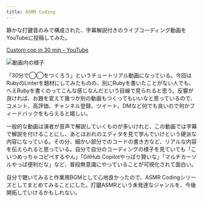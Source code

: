 ```yaml
---
title: ASMR Coding
---
```

静かな打鍵音のみで構成された、字幕解説付きのライブコーディング動画をYouTubeに投稿してみた。

[Custom cop in 30 min - YouTube](https://www.youtube.com/watch?v=HTuNoq9aEWQ)

![](https://lh3.googleusercontent.com/docs/ADP-6oEaFa9mnnpvh1tSSYxqDnxBElDaxs8Wl-aY1AB9kiiII0eTCPNaNXFGMZEQTpe6ibQq27dKxPngQZj_qpAAiTFujICuo5sm8ZtdGLWa4ZTb9h7XxNOnU1AR4IPahNQwR8YIEFcwAjEYvsP6_YvISynbZhIWL_KI-MEoAXnODau6_NjZronYnwTFR6-Dw_48MyVBNS3n4cjP_WUGSIL4ube0H-ulYonTbEHelIirIm70TAnkZ4HgKN2faOOV7u7FT6MHiJyEKE8n2YKvRb0iDmt6_LtY8fatxF-alga4SbsBUwEGjxL06KSQBwfABYAz8llXfBOmpZFkUoaCowLGYxYwz9ezUCgs0W5B-WNnAR5aOSQBEe7oan3kv74HFw_648Pe7R_i8atHhVb83pXG8Vo2RR5t22XwSei0FflL_CSFnMcMUEFacIdldn0uZ4Bv7zIA6sI9iMIcWxfnSX2LVmlwzrEn19e8V2PcW33UULLuavtWeJmm_MCWrzskpWHiu3NHJHlrqAkSV0tHdZc799DX8THKhjUMrleo1B9UV0YoA41E5O07UzRgUjAdi_SslbIZrksJkpJ-7xGgqWuqMDVS9n6pXpTWu8YASEqmbm6SztFhCEQqLkKIKUPrp1WNp9h80d32lRGWpWTycqIZku2M9RZnMu7ksYoqyY3-Cm_yEUrFTQC2pUQ32ufleOPfpmy4LD3V5q3FuZhJ6YsFbT2z-Jg8NCDH2GKZ97lATbb4JQ4b87dKFd8pEk0Slm4LTVFNxp4rS0NiM4_KfCit-c4fcX6QVrok8R-F5bPIq8-ATNSxUPeWqRLUlAdnyNEEXycOZj32B_nSl-qzqC9sirvVmBQ5JP0zkD147mO2-gGoVl3VCPnvnL8A545rkFFiqgqnKV4TDysnppa_QzrNRxD7EpqWTW0TLLBwJ1DT_4pznpVVnYhTFokoO2EKV8YbqP-XpfxumhdpQwLml0pkyzaZRpDiuDoMCEh35xI-9ps9kmFsDa4same2MX23ZMOoSXNlEHyFciYh9d2D43VkJYO-mN2ryjpIh2o30hWAl9IMGdICjFLVWnwplEUMG7DG1r2hWIC27DMdClcfekw7Tf1MpYX6qD5Ix1t3BCuqhlKik7QB6NLVjSdPuR0_O1VMXNDLlgB7fPtBeb-8Ts5w0ynQqtxYQItsHxU6WiOaoQFche3SpY4-HFU83WdpIYJ7FFRKhtKSBiwIRtTyih0WSbql9Zd8YEmTwl-criVergSq3JK9Ag "動画内の様子")

「30分で◯◯をつくろう」というチュートリアル動画になっている。今回はRubyのLinterを題材にしてみたものの、別にRubyを書いたことがない人でも、へえRubyを書くのってこんな感じなんだという目線で見られると思う。反響が良ければ、お題を変えて幾つか別の動画もつくってもいいなと思っているので、コメント、高評価、チャンネル登録、ツイート、DMなど何でも良いので何かフィードバックをもらえると嬉しい。

一般的な動画は演者が音声で解説していくものが多いけれど、この動画では字幕で解説を付けることにし、あとはおれのエディタを見て学んでいけという硬派な内容になっている。その分、細かい部分でのコードの書き方など、リアルな内容を伝えられると思っている。自分で自分のコーディングの様子を見ていても「こいつめっちゃコピペするやん」「GitHub Copilotやっぱり賢いな」「マルチカーソルやっぱ便利だな」など、普段無意識にやっていることが可視化されて面白い。

自分で聴いてみると作業用BGMとして心地良かったので、ASMR Codingシリーズとしてまとめてみることにした。打鍵ASMRという未発達なジャンルを、今後開拓していけるかもしれない。
